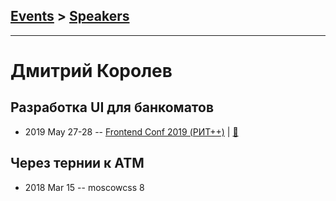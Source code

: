 ## [Events](../README.md) > [Speakers](../speakers.md)
---

# Дмитрий Королев

## Разработка UI для банкоматов
- 2019 May 27-28 -- [Frontend Conf 2019 (РИТ++)](https://www.youtube.com/watch?v=F9klrfzXHXY)  | [:notebook:](https://dmitry-korolev.github.io/talks/atm-frontconf-2019/#/)  
## Через тернии к АТМ
- 2018 Mar 15 -- moscowcss 8    
